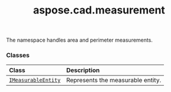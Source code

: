 ﻿---
title: aspose.cad.measurement
second_title: Aspose.CAD for Python via .NET API References
description: 
type: docs
weight: 10
url: /python-net/aspose.cad.measurement/
is_root: false
---

The namespace handles area and perimeter measurements.

### Classes
| Class | Description |
| :- | :- |
| [`IMeasurableEntity`](/cad/python-net/aspose.cad.measurement/imeasurableentity) | Represents the measurable entity. |


